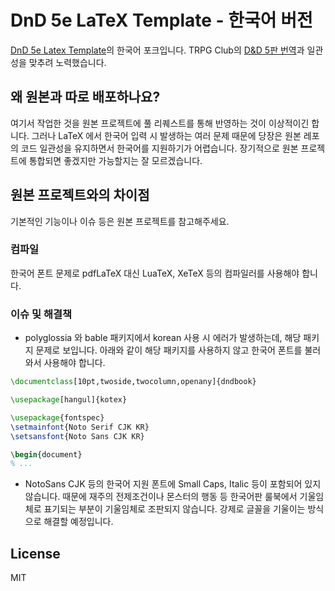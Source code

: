 # DnD 5e LaTeX Template - 한국어 버전

[DnD 5e Latex Template](https://github.com/rpgtex/DND-5e-LaTeX-Template)의 한국어 포크입니다.
TRPG Club의 [D&D 5판 번역](https://www.dndkr.com/support)과 일관성을 맞추려 노력했습니다. 

## 왜 원본과 따로 배포하나요?

여기서 작업한 것을 원본 프로젝트에 풀 리퀘스트를 통해 반영하는 것이 이상적이긴 합니다.
그러나 LaTeX 에서 한국어 입력 시 발생하는 여러 문제 때문에 당장은 원본 레포의 코드 일관성을 유지하면서 한국어를 지원하기가 어렵습니다.
장기적으로 원본 프로젝트에 통합되면 좋겠지만 가능할지는 잘 모르겠습니다.

## 원본 프로젝트와의 차이점

기본적인 기능이나 이슈 등은 원본 프로젝트를 참고해주세요.

### 컴파일
한국어 폰트 문제로 pdfLaTeX 대신 LuaTeX, XeTeX 등의 컴파일러를 사용해야 합니다.

### 이슈 및 해결책

* polyglossia 와 bable 패키지에서 korean 사용 시 에러가 발생하는데, 해당 패키지 문제로 보입니다.
아래와 같이 해당 패키지를 사용하지 않고 한국어 폰트를 불러와서 사용해야 합니다.

```tex
\documentclass[10pt,twoside,twocolumn,openany]{dndbook}

\usepackage[hangul]{kotex}

\usepackage{fontspec}
\setmainfont{Noto Serif CJK KR}
\setsansfont{Noto Sans CJK KR}

\begin{document}
% ...
```
* NotoSans CJK 등의 한국어 지원 폰트에 Small Caps, Italic 등이 포함되어 있지 않습니다.
때문에 재주의 전제조건이나 몬스터의 행동 등 한국어판 룰북에서 기울임체로 표기되는 부분이 기울임체로 조판되지 않습니다.
강제로 글꼴을 기울이는 방식으로 해결할 예정입니다.

## License

MIT
